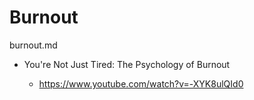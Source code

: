 # Burnout

burnout.md


*   You're Not Just Tired: The Psychology of Burnout

    *   https://www.youtube.com/watch?v=-XYK8ulQId0

